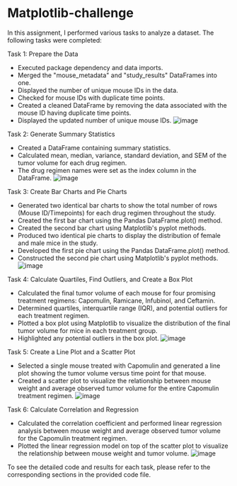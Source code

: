 # Matplotlib-challenge

In this assignment, I performed various tasks to analyze a dataset. The following tasks were completed:

Task 1: Prepare the Data
- Executed package dependency and data imports.
- Merged the "mouse_metadata" and "study_results" DataFrames into one.
- Displayed the number of unique mouse IDs in the data.
- Checked for mouse IDs with duplicate time points.
- Created a cleaned DataFrame by removing the data associated with the mouse ID having duplicate time points.
- Displayed the updated number of unique mouse IDs.
![image](https://github.com/Savina-B/Matplotlib-challenge/assets/130323046/19dd5c90-973e-4205-b8bd-b44e13254940)

Task 2: Generate Summary Statistics
- Created a DataFrame containing summary statistics.
- Calculated mean, median, variance, standard deviation, and SEM of the tumor volume for each drug regimen.
- The drug regimen names were set as the index column in the DataFrame.
![image](https://github.com/Savina-B/Matplotlib-challenge/assets/130323046/2b548757-cef0-4e73-9cb7-6fb4fe0207cd)

Task 3: Create Bar Charts and Pie Charts
- Generated two identical bar charts to show the total number of rows (Mouse ID/Timepoints) for each drug regimen throughout the study.
- Created the first bar chart using the Pandas DataFrame.plot() method.
- Created the second bar chart using Matplotlib's pyplot methods.
- Produced two identical pie charts to display the distribution of female and male mice in the study.
- Developed the first pie chart using the Pandas DataFrame.plot() method.
- Constructed the second pie chart using Matplotlib's pyplot methods.
![image](https://github.com/Savina-B/Matplotlib-challenge/assets/130323046/a0262cff-dd6e-472f-b7e6-48ec4eef2244)

Task 4: Calculate Quartiles, Find Outliers, and Create a Box Plot
- Calculated the final tumor volume of each mouse for four promising treatment regimens: Capomulin, Ramicane, Infubinol, and Ceftamin.
- Determined quartiles, interquartile range (IQR), and potential outliers for each treatment regimen.
- Plotted a box plot using Matplotlib to visualize the distribution of the final tumor volume for mice in each treatment group.
- Highlighted any potential outliers in the box plot.
![image](https://github.com/Savina-B/Matplotlib-challenge/assets/130323046/5be5d4b6-8b75-4f91-9364-e4f713fcd050)

Task 5: Create a Line Plot and a Scatter Plot
- Selected a single mouse treated with Capomulin and generated a line plot showing the tumor volume versus time point for that mouse.
- Created a scatter plot to visualize the relationship between mouse weight and average observed tumor volume for the entire Capomulin treatment regimen.
![image](https://github.com/Savina-B/Matplotlib-challenge/assets/130323046/bf3143a8-4042-4e0e-a221-018d60d5378a)

Task 6: Calculate Correlation and Regression
- Calculated the correlation coefficient and performed linear regression analysis between mouse weight and average observed tumor volume for the Capomulin treatment regimen.
- Plotted the linear regression model on top of the scatter plot to visualize the relationship between mouse weight and tumor volume.
  ![image](https://github.com/Savina-B/Matplotlib-challenge/assets/130323046/f7956899-cce5-4e59-8fca-c31cb09c0c74)

To see the detailed code and results for each task, please refer to the corresponding sections in the provided code file.
